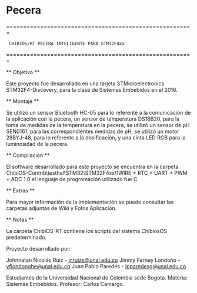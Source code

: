 # Pecera

=======================================================

     CHIBIOS/RT PECERA INTELIGENTE PARA STM32F4xx

=======================================================

** Objetivo **

Este proyecto fue desarrollado en una tarjeta STMicroelectronics 
STM32F4-Discovery, para la clase de Sistemas Embebidos en el 2016.


** Montaje **

Se utilizó un sensor Bluetooth HC-05 para lo referente a la comunicación 
de la aplicación con la pecera, un sensor de temperatura DS18B20, para 
la toma de medidas de la temperatura en la pecera, se utilizó un sensor 
de pH SEN0161, para las correspondientes medidas de pH, se utilizó un 
motor 28BYJ-48, para lo referente a la dosificación, y una cinta LED RGB
para la luminosidad de la pecera.
 

** Compilación **

El software desarrollado para este proyecto se encuentra en la carpeta 
ChibiOS-Contrib\testhal\STM32\STM32F4xx\1WIRE + RTC + UART + PWM + ADC 1.0
el lenguaje de programación utilizado fue C.


** Extras **

Para mayor información de la implementación se puede consultar las carpetas
adjuntas de Wiki y Fotos Aplicacion.


**  Notas **

La carpeta ChibiOS-RT contiene los scripts del sistema ChibiosOS predeterminado.


Proyecto desarrollado por:

Johnnatan Nicolás Ruiz   -   jnruizs@unal.edu.co
Jimmy Ferney Londoño     -   yflondonohe@unal.edu.co
Juan Pablo Paredes       -   jpparedesg@unal.edu.co


Estudiantes de la Universidad Nacional de Colombia sede Bogota.
Materia: Sistemas Embebidos.
Profesor: Carlos Camargo.